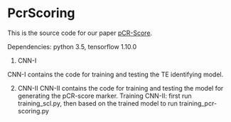 # PcrScoring
This is the source code for our paper [pCR-Score](https://translational-medicine.biomedcentral.com/track/pdf/10.1186/s12967-021-03020-z.pdf).

Dependencies:
python 3.5, tensorflow 1.10.0


1. CNN-I

CNN-I contains the code for training and testing the TE identifying model.


2. CNN-II
CNN-II contains the code for training and testing the model for generating the pCR-score marker.
Training CNN-II: first run training_scl.py, then based on the trained model to run training_pcr-scoring.py

 
